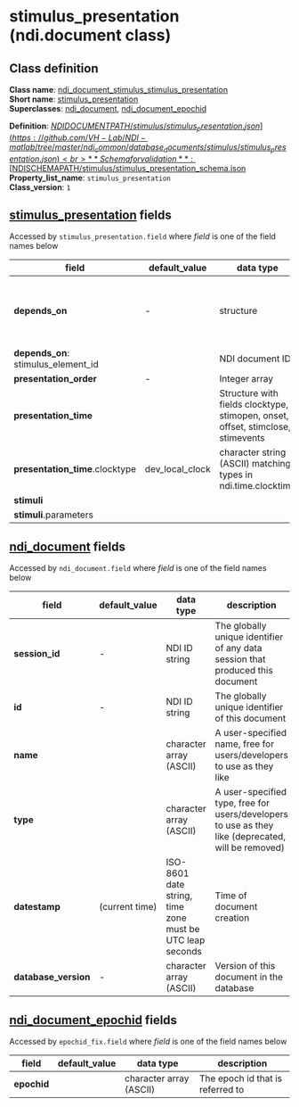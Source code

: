 # stimulus_presentation (ndi.document class)

## Class definition

**Class name**: [ndi_document_stimulus_stimulus_presentation](stimulus_presentation.md)<br>
**Short name**: [stimulus_presentation](stimulus_presentation.md)<br>
**Superclasses**: [ndi_document](../ndi_document.md), [ndi_document_epochid](../ndi_document_epochid.md)

**Definition**: [$NDIDOCUMENTPATH/stimulus/stimulus_presentation.json](https://github.com/VH-Lab/NDI-matlab/tree/master/ndi_common/database_documents/stimulus/stimulus_presentation.json)<br>
**Schema for validation**: [$NDISCHEMAPATH/stimulus/stimulus_presentation_schema.json](https://github.com/VH-Lab/NDI-matlab/tree/master/ndi_common/schema_documents/stimulus/stimulus_presentation_schema.json)<br>
**Property_list_name**: `stimulus_presentation`<br>
**Class_version**: `1`<br>


## [stimulus_presentation](stimulus_presentation.md) fields

Accessed by `stimulus_presentation.field` where *field* is one of the field names below

| field | default_value | data type | description |
| --- | --- | --- | --- |
| **depends_on** | - | structure | Each document that this document depends on is listed; its document ID is given by the value, and the name indicates the type of dependency that exists. Note that the index for each dependency in the list below is arbitrary and can change. Use `ndi.document` methods `dependency`, `dependency_value`,`add_dependency_value_n`,`dependency_value_n`,`remove_dependency_value_n`, and `set_dependency_value` to read and edit `depends_on` fields of an `ndi.document`. |
| **depends_on**: stimulus_element_id |  | NDI document ID | The ID of the element of the stimulator (usually the probe that provided the stimulation) |
| **presentation_order** | - | Integer array | An array of the order of stimulus presentation (each stimulus has an integer ID) |
| **presentation_time** |  | Structure with fields clocktype, stimopen, onset, offset, stimclose, stimevents | clocktype is the string describing the type of clock (from ndi.time.clocktime) |
| **presentation_time**.clocktype | dev_local_clock | character string (ASCII) matching types in ndi.time.clocktime | The type of clock that is used to specify the time of the stimuli. |
| **stimuli** |  |  |  |
| **stimuli**.parameters |  |  |  |


## [ndi_document](../ndi_document.md) fields

Accessed by `ndi_document.field` where *field* is one of the field names below

| field | default_value | data type | description |
| --- | --- | --- | --- |
| **session_id** | - | NDI ID string | The globally unique identifier of any data session that produced this document |
| **id** | - | NDI ID string | The globally unique identifier of this document |
| **name** |  | character array (ASCII) | A user-specified name, free for users/developers to use as they like |
| **type** |  | character array (ASCII) | A user-specified type, free for users/developers to use as they like (deprecated, will be removed) |
| **datestamp** | (current time) | ISO-8601 date string, time zone must be UTC leap seconds | Time of document creation |
| **database_version** | - | character array (ASCII) | Version of this document in the database |


## [ndi_document_epochid](../ndi_document_epochid.md) fields

Accessed by `epochid_fix.field` where *field* is one of the field names below

| field | default_value | data type | description |
| --- | --- | --- | --- |
| **epochid** |  | character array (ASCII) | The epoch id that is referred to |


